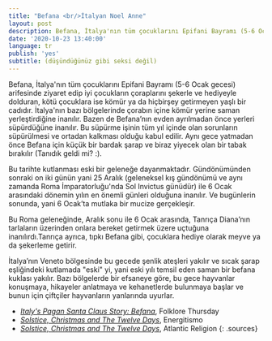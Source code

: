 ```yaml
---
title: "Befana <br/>İtalyan Noel Anne"
layout: post
description: Befana, İtalya'nın tüm çocuklarını Epifani Bayramı (5-6 Ocak gecesi) arifesinde ziyaret edip iyi çocukların çoraplarını şekerle ve hediyeyle dolduran, kötü çocuklara ise kömür ya da hiçbirşey getirmeyen yaşlı bir cadıdır.
date: '2020-10-23 13:40:00'
language: tr
publish: 'yes'
subtitle: (düşündüğünüz gibi seksi değil)
---
```


Befana, İtalya'nın tüm çocuklarını Epifani Bayramı (5-6 Ocak gecesi) arifesinde ziyaret edip iyi çocukların çoraplarını şekerle ve hediyeyle dolduran, kötü çocuklara ise kömür ya da hiçbirşey getirmeyen yaşlı bir cadıdır. İtalya'nın bazı bölgelerinde çorabın içine kömür yerine saman yerleştirdiğine inanılır. Bazen de Befana’nın evden ayrılmadan önce yerleri süpürdüğüne inanılır. Bu süpürme işinin tüm yıl içinde olan sorunların süpürülmesi ve ortadan kalkması olduğu kabul edilir. Aynı gece yatmadan önce Befana için küçük bir bardak şarap ve biraz yiyecek olan bir tabak bırakılır (Tanıdık geldi mi? :).

Bu tarihte kutlanması eski bir geleneğe dayanmaktadır. Gündönümünden sonraki on iki günün yani 25 Aralık (geleneksel kış gündönümü ve aynı zamanda Roma İmparatorluğu'nda Sol Invictus günüdür) ile 6 Ocak arasındaki dönemin yılın en önemli günleri olduğuna inanılır. Ve bugünlerin sonunda, yani 6 Ocak’ta mutlaka bir mucize gerçekleşir.

Bu Roma geleneğinde, Aralık sonu ile 6 Ocak arasında, Tanrıça Diana’nın tarlaların üzerinden onlara bereket getirmek üzere uçtuğuna inanılırdı.Tanrıça ayrıca, tıpkı Befana gibi, çocuklara hediye olarak meyve ya da şekerleme getirir.

İtalya’nın Veneto bölgesinde bu gecede şenlik ateşleri yakılır ve sıcak şarap eşliğindeki kutlamada "eski" yi, yani eski yılı temsil eden saman bir befana kuklası yakılır. Bazı bölgelerde bir efsaneye göre, bu gece hayvanlar konuşmaya, hikayeler anlatmaya ve kehanetlerde bulunmaya başlar ve bunun için çiftçiler hayvanların yanlarında uyurlar.


+ *[Italy's Pagan Santa Claus Story: Befana](https://folklorethursday.com/christmas/italys-pagan-santa-claus-story-befana/)*, Folklore Thursday
+ *[Solstice, Christmas and The Twelve Days](http://energitismo.com/the-solstice-and-the-origin-of-befana/)*, Energitismo
+ *[Solstice, Christmas and The Twelve Days](https://atlanticreligion.com/2013/12/20/solstice-christmas-and-the-twelve-days/)*, Atlantic Religion
{: .sources}
